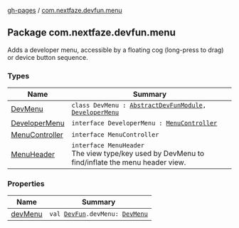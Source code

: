 [gh-pages](../index.md) / [com.nextfaze.devfun.menu](./index.md)

## Package com.nextfaze.devfun.menu

Adds a developer menu, accessible by a floating cog (long-press to drag) or device button sequence.

### Types

| Name | Summary |
|---|---|
| [DevMenu](-dev-menu/index.md) | `class DevMenu : `[`AbstractDevFunModule`](../com.nextfaze.devfun.core/-abstract-dev-fun-module/index.md)`, `[`DeveloperMenu`](-developer-menu/index.md) |
| [DeveloperMenu](-developer-menu/index.md) | `interface DeveloperMenu : `[`MenuController`](-menu-controller/index.md) |
| [MenuController](-menu-controller/index.md) | `interface MenuController` |
| [MenuHeader](-menu-header.md) | `interface MenuHeader`<br>The view type/key used by DevMenu to find/inflate the menu header view. |

### Properties

| Name | Summary |
|---|---|
| [devMenu](dev-menu.md) | `val `[`DevFun`](../com.nextfaze.devfun.core/-dev-fun/index.md)`.devMenu: `[`DevMenu`](-dev-menu/index.md) |
